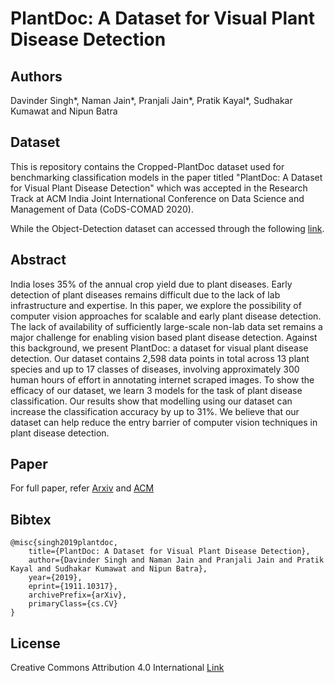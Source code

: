 # PlantDoc: A Dataset for Visual Plant Disease Detection

## Authors 
Davinder Singh*, Naman Jain*, Pranjali Jain*, Pratik Kayal*, Sudhakar Kumawat and Nipun Batra

## Dataset 
This is repository contains the Cropped-PlantDoc dataset used for benchmarking classification models in the paper titled "PlantDoc: A Dataset for Visual Plant Disease Detection" which was accepted in the Research Track at ACM India Joint International Conference on Data Science and Management of Data (CoDS-COMAD 2020).

While the Object-Detection dataset can accessed through the following [link](https://github.com/pratikkayal/PlantDoc-Object-Detection-Dataset).

## Abstract
India loses 35% of the annual crop yield due to plant diseases. Early detection of plant diseases remains difficult due to the lack of lab infrastructure and expertise. In this paper, we explore the possibility of computer vision approaches for scalable and early plant disease detection. The lack of availability of sufficiently large-scale non-lab data set remains a major challenge for enabling vision based plant disease detection. Against this background, we present PlantDoc: a dataset for visual plant disease detection. Our dataset contains 2,598 data points in total across 13 plant species and up to 17 classes of diseases, involving approximately 300 human hours of effort in annotating internet scraped images. To show the efficacy of our dataset, we learn 3 models for the task of plant disease classification. Our results show that modelling using our dataset can increase the classification accuracy by up to 31%. We believe that our dataset can help reduce the entry barrier of computer vision techniques in plant disease detection.

## Paper 
For full paper, refer [Arxiv](https://arxiv.org/abs/1911.10317) and [ACM](https://dl.acm.org/doi/10.1145/3371158.3371196)

## Bibtex
```
@misc{singh2019plantdoc,
    title={PlantDoc: A Dataset for Visual Plant Disease Detection},
    author={Davinder Singh and Naman Jain and Pranjali Jain and Pratik Kayal and Sudhakar Kumawat and Nipun Batra},
    year={2019},
    eprint={1911.10317},
    archivePrefix={arXiv},
    primaryClass={cs.CV}
}
```

## License
Creative Commons Attribution 4.0 International [Link](https://github.com/pratikkayal/PlantDoc-Dataset/blob/master/LICENSE.txt)
